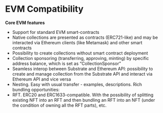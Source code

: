 # EVM Compatibility 

**Core EVM features**

* Support for standard EVM smart-contracts
* Native collections are presented as contracts (ERC721-like) and may be interacted via Ethereum clients (like Metamask) and other smart contracts
* Possibility to create collections without smart contract deployment
* Collection sponsoring (transferring, approving, minting) by specific address balance, which is set as “CollectionSponsor”
* Seamless interop between Substrate and Ethereum API: possibility to create and manage collection from the Substrate API and interact via Ethereum API and vice versa
* Nesting. Easy with usual transfer - examples, descriptions. Rich bundling opportunities:
* RFT. ERC20 and ERC1633-compatible. With the possibility of splitting existing NFT into an RFT and then bundling an RFT into an NFT (under the condition of owning all the RFT parts), etc.